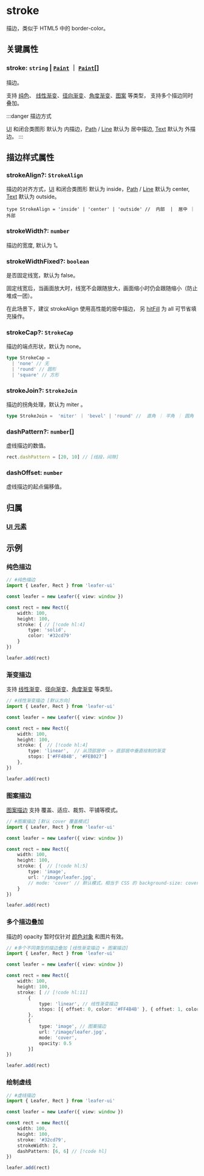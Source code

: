 <script setup>
import Case from '/component/Case.vue'
</script>

# stroke

描边，类似于 HTML5 中的 border-color。

<case name="Stroke" editor=false></case>

## 关键属性

### stroke: `string` | [`Paint`](../interface/ui/Paint) ｜ [`Paint`](../interface/ui/Paint.md)[]

描边。

支持 [纯色](/reference/UI/paint/solid.md)、 [线性渐变](/reference/UI/paint/linear.md)、[径向渐变](/reference/UI/paint/radial.md)、[角度渐变](/reference/UI/paint/angular.md)、[图案](/reference/UI/paint/image.md) 等类型， 支持多个描边同时叠加。

:::danger 描边方式

[UI](/reference/display/UI.md) 和闭合类图形 默认为 内描边，[Path](../display/Path.md) / [Line](../display/Line.md) 默认为 居中描边, [Text](../display/Text.md) 默认为 外描边。
:::

## 描边样式属性

### strokeAlign?: `StrokeAlign`

描边的对齐方式，[UI](/reference/display/UI.md) 和闭合类图形 默认为 inside，[Path](../display/Path.md) / [Line](../display/Line.md) 默认为 center, [Text](../display/Text.md) 默认为 outside。

```tsx
type StrokeAlign = 'inside' | 'center' | 'outside' //  内部  |  居中 ｜ 外部
```

### strokeWidth?: `number`

描边的宽度, 默认为 1。

### strokeWidthFixed?: `boolean`

是否固定线宽，默认为 false。

固定线宽后，当画面放大时，线宽不会跟随放大，画面缩小时仍会跟随缩小（防止堆成一团）。

在此场景下，建议 strokeAlign 使用高性能的居中描边， 另 [hitFill](/reference/UI/hit.md#hitfill-ihittype) 为 all 可节省填充操作。

### strokeCap?: `StrokeCap`

描边的端点形状，默认为 none。

```ts
type StrokeCap =
  | 'none' // 无
  | 'round' // 圆形
  | 'square' // 方形
```

### strokeJoin?: `StrokeJoin`

描边的拐角处理，默认为 miter 。

```ts
type StrokeJoin =  'miter' ｜ 'bevel' | 'round' //  直角 ｜ 平角 ｜ 圆角
```

### dashPattern?: `number`[]

虚线描边的数值。

```ts
rect.dashPattern = [20, 10] // [线段，间隙]
```

### dashOffset: `number`

虚线描边的起点偏移值。

## 归属

### [UI 元素](/reference/display/UI.md)

## 示例

<case name="SolidStroke" index=0  editor=false></case>

### 纯色描边

```ts
// #纯色描边
import { Leafer, Rect } from 'leafer-ui'

const leafer = new Leafer({ view: window })

const rect = new Rect({
    width: 100,
    height: 100,
    stroke: { // [!code hl:4]
        type: 'solid',
        color: '#32cd79'
    }
})

leafer.add(rect)
```

<case name="GradientStroke" index=0  editor=false></case>

### 渐变描边

支持 [线性渐变](./paint/linear.md)、[径向渐变](./paint/radial.md)、[角度渐变](./paint/angular.md) 等类型。

```ts
// #线性渐变描边 [默认方向]
import { Leafer, Rect } from 'leafer-ui'

const leafer = new Leafer({ view: window })

const rect = new Rect({
    width: 100,
    height: 100,
    stroke: {  // [!code hl:4]
        type: 'linear',  // 从顶部居中 -> 底部居中垂直绘制的渐变
        stops: ['#FF4B4B', '#FEB027']
    },
})

leafer.add(rect)
```

<case name="ImageStroke" index=0  editor=false></case>

### 图案描边

[图案描边](./paint/image.md) 支持 覆盖、适应、裁剪、平铺等模式。

```ts
// #图案描边 [默认 cover 覆盖模式]
import { Leafer, Rect } from 'leafer-ui'

const leafer = new Leafer({ view: window })

const rect = new Rect({
    width: 100,
    height: 100,
    stroke: {  // [!code hl:5]
        type: 'image',
        url: '/image/leafer.jpg',
        // mode: 'cover' // 默认模式，相当于 CSS 的 background-size: cover
    }
})

leafer.add(rect)
```

<case name="Strokes" index=0  editor=false></case>

### 多个描边叠加

描边的 opacity 暂时仅针对 [颜色对象](/reference/interface/ui/Color.md#rgb) 和图片有效。

```ts
// #多个不同类型的描边叠加 [线性渐变描边 + 图案描边]
import { Leafer, Rect } from 'leafer-ui'

const leafer = new Leafer({ view: window })

const rect = new Rect({
    width: 100,
    height: 100,
    stroke: [ // [!code hl:11]
        {
            type: 'linear', // 线性渐变描边
            stops: [{ offset: 0, color: '#FF4B4B' }, { offset: 1, color: '#FEB027' }]
        },
        {
            type: 'image', // 图案描边
            url: '/image/leafer.jpg',
            mode: 'cover',
            opacity: 0.5
        }]
})

leafer.add(rect)
```

<case name="Stroke" index=3  editor=false></case>

### 绘制虚线

```ts
// #虚线描边
import { Leafer, Rect } from 'leafer-ui'

const leafer = new Leafer({ view: window })

const rect = new Rect({
    width: 100,
    height: 100,
    stroke: '#32cd79',
    strokeWidth: 2,
    dashPattern: [6, 6] // [!code hl]
})

leafer.add(rect)
```
